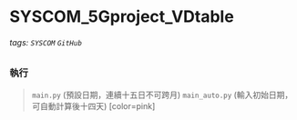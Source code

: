 # SYSCOM_5Gproject_VDtable

###### tags: `SYSCOM` `GitHub`


### 執行
> `main.py` (預設日期，連續十五日不可跨月)
> `main_auto.py` (輸入初始日期，可自動計算後十四天)
> [color=pink]


